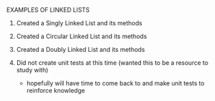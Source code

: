 EXAMPLES OF LINKED LISTS

1. Created a Singly Linked List and its methods

2. Created a Circular Linked List and its methods

3. Created a Doubly Linked List and its methods

4. Did not create unit tests at this time (wanted this to be a resource to study with)
    - hopefully will have time to come back to and make unit tests to reinforce knowledge